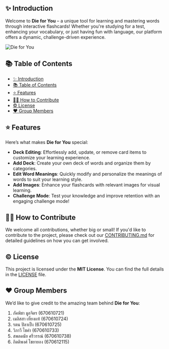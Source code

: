 ## ✨ Introduction

Welcome to **Die for You** – a unique tool for learning and mastering words through interactive flashcards! Whether you're studying for a test, enhancing your vocabulary, or just having fun with language, our platform offers a dynamic, challenge-driven experience.

![Die for You](https://github.com/user-attachments/assets/8f84cfec-c75a-4e32-946a-8291ab76ba16)

## 📚 Table of Contents
- [✨ Introduction](#-introduction)
- [📚 Table of Contents](#-table-of-contents)
- [⭐ Features](#-features)
- [🧑‍💻 How to Contribute](#-how-to-contribute)
- [©️ License](#️-license)
- [❤️ Group Members](#️-group-members)

## ⭐ Features

Here’s what makes **Die for You** special:

- **Deck Editing**: Effortlessly add, update, or remove card items to customize your learning experience.
- **Add Deck**: Create your own deck of words and organize them by categories.
- **Edit Word Meanings**: Quickly modify and personalize the meanings of words to suit your learning style.
- **Add Images**: Enhance your flashcards with relevant images for visual learning.
- **Challenge Mode**: Test your knowledge and improve retention with an engaging challenge mode!


## 🧑‍💻 How to Contribute

We welcome all contributions, whether big or small! If you'd like to contribute to the project, please check out our [CONTRIBUTING.md](./CONTRIBUTING.md) for detailed guidelines on how you can get involved.


## ©️ License

This project is licensed under the **MIT License**. You can find the full details in the [LICENSE](./LICENSE) file.


## ❤️ Group Members

We’d like to give credit to the amazing team behind **Die for You**:

1. ภัคพิชา มูลจิตร (670610721)
2. เมลิสสา เที่ยงเเท้ (670610724)
3. รตน ปิลาเป็ง (670610725)
4. วิภาวี ไชคำ (670610733)
5. สพลดนัย ศรีวรรณ์ (670610738)
6. กิตติพงศ์ ไชยายอง (670612115)

